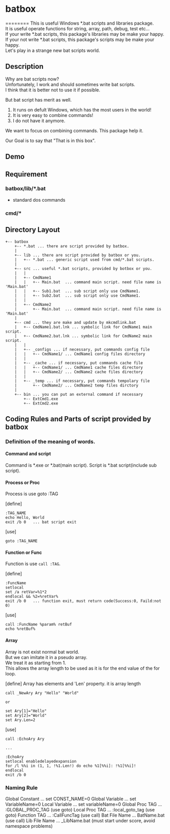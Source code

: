 # batbox
========
This is useful Windows *.bat scripts and libraries package.  
It is useful operate functions for string, array, path, debug, test etc...  
If your write *.bat scripts, this package's libraries may be make your happy.  
If your not write *.bat scripts, this package's scripts may be make your happy.  
Let's play in a strange new bat scripts world.

## Description
Why are bat scripts now?  
Unfortunately, I work and should sometimes write bat scripts.  
I think that it is better not to use it if possible.  

But bat script has merit as well.  

1. It runs on defult Windows, which has the most users in the world!
2. It is very easy to combine commands!
3. I do not have it anymore.

We want to focus on combining commands. This package help it.  

Our Goal is to say that "That is in this box".

## Demo

## Requirement
### batbox/lib/*.bat
- standard dos commands

### cmd/*

## Directory Layout
```
+-- batbox
    +-- *.bat ... there are script provided by batbox.
    |
    +-- lib ... there are script provided by batbox or you.
    |   +-- *.bat ... generic script used from cmd/*.bat scripts. 
    |
    +-- src ... useful *.bat scripts, provided by botbox or you.
    |   | 
    |   +-- CmdName1
    |   |   +-- Main.bat  ... command main script. need file name is 'Main.bat'
    |   |   +-- Sub1.bat  ... sub script only use CmdName1.
    |   |   +-- Sub2.bat  ... sub script only use CmdName1.
    |   |
    |   +-- CmdName2
    |       +-- Main.bat  ... command main script. need file name is 'Main.bat'
    |
    +-- cmd ... they are make and update by mkcmdlink.bat 
    |   +-- CmdName1.bat.lnk ... symbolic link for CmdName1 main script.
    |   +-- CmdName2.bat.lnk ... symbolic link for CmdName2 main script.
    |   |
    |   +-- _configs ... if necessary, put commands config file
    |   |   +-- CmdName1/ ... CmdName1 config files directory
    |   |
    |   +-- _cache ... if necessary, put commands cache file
    |   |   +-- CmdName1/ ... CmdName1 cache files directory
    |   |   +-- CmdName2/ ... CmdName2 cache files directory
    |   |
    |   +-- _temp ... if necessary, put commands tempolary file
    |       +-- CmdName2/ ... CmdName2 temp files dirctory
    |
    +-- bin ... you can put an external command if necessary
        +-- ExtCmd1.exe
        +-- ExtCmd2.exe
```


## Coding Rules and Parts of script provided by batbox
### Definition of the meaning of words.
#### Command and script
Command is *.exe or *.bat(main script).
Script is *.bat script(include sub script).

#### Process or Proc
Process is use goto :TAG

[define]
```
:TAG_NAME
echo Hello, World
exit /b 0   ... bat script exit
```

[use]
```
goto :TAG_NAME
```

#### Function or Func
Function is use `call :TAG`.

[define]
```
:FuncName
setlocal
set /a retVar=%1*2
endlocal && %2=%retVar%
exit /b 0   ... function exit, must return code(Success:0, Faild:not 0)
```

[use]
```
call :FuncName %param% retBuf
echo %retBuf%
```

#### Array
Array is not exist normal bat world.  
But we can imitate it in a pseudo array.  
We treat it as starting from 1.  
This allows the array length to be used as it is for the end value of the for loop.  

[define]
Array has elements and 'Len' property. it is array length

```
call _NewAry Ary "Hello" "World"

or

set Ary[1]="Hello"
set Ary[2]="World"
set Ary.Len=2
```

[use]
```
call :EchoAry Ary

...

:EchoAry
setlocal enabledelayedexpansion
for /l %%i in (1, 1, !%1.Len!) do echo %1[%%i]: !%1[%%i]!
endlocal
exit /b 0
```

### Naming Rule
Global Constant ... set CONST_NAME=0
Global Variable ... set VariableName=0
Local Variable  ... set variableName=0
Global Proc TAG ... :GLOBAL_PROC_TAG  (use goto)
Local Proc TAG  ... :local_goto_tag (use goto)
Function TAG    ... :CallFuncTag (use call)
Bat File Name   ... BatName.bat (use call)
Lib File Name   ... _LibName.bat (must start under score, avoid namespace problems)
